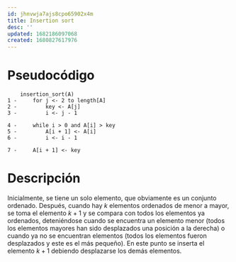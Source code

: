 ```yaml
---
id: jhnvwja7ajs8cpo65902x4m
title: Insertion sort
desc: ''
updated: 1682186097068
created: 1680827617976
---
```


# Pseudocódigo

```
    insertion_sort(A)
1 -     for j <- 2 to length[A]
2 -         key <- A[j]
3 -         i <- j - 1

4 -     while i > 0 and A[i] > key
5 -         A[i + 1] <- A[i]
6 -         i <- i - 1

7 -     A[i + 1] <- key
```

# Descripción

Inicialmente, se tiene un solo elemento, que obviamente es un conjunto ordenado. Después, cuando hay $k$ elementos ordenados de menor a mayor, se toma el elemento $k + 1$ y se compara con todos los elementos ya ordenados, deteniéndose cuando se encuentra un elemento menor (todos los elementos mayores han sido desplazados una posición a la derecha) o cuando ya no se encuentran elementos (todos los elementos fueron desplazados y este es el más pequeño). En este punto se inserta el elemento $k + 1$ debiendo desplazarse los demás elementos.